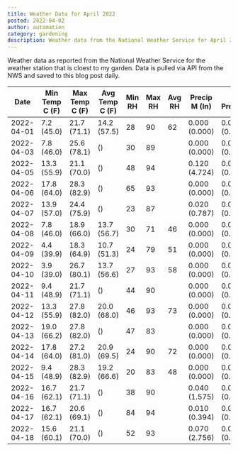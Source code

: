```yaml
---
title: Weather Data for April 2022
posted: 2022-04-02
author: automation
category: gardening
description: Weather data from the National Weather Service for April 2022
---
```


Weather data as reported from the National Weather Service for the weather station 
that is cloest to my garden. Data is pulled via API from the NWS and saved to this 
blog post daily.

|Date|Min Temp C (F)|Max Temp C (F)|Avg Temp C (F)|Min RH|Max RH|Avg RH|Precip M (In)|Avg Precip/Hr|
|---|---|---|---|---|---|---|---|---|
|2022-04-01|7.2 (45.0)|21.7 (71.1)|14.2 (57.5)|28|90|62|0.000 (0.000)|0.000 (0.000)|
|2022-04-03|7.8 (46.0)|25.6 (78.1)| ()|30|89||0.000 (0.000)|0.000 (0.000)|
|2022-04-05|13.3 (55.9)|21.1 (70.0)| ()|48|94||0.120 (4.724)|0.089 (0.089)|
|2022-04-06|17.8 (64.0)|28.3 (82.9)| ()|65|93||0.000 (0.000)|0.000 (0.000)|
|2022-04-07|13.9 (57.0)|24.4 (75.9)| ()|23|87||0.020 (0.787)|0.026 (0.026)|
|2022-04-08|7.8 (46.0)|18.9 (66.0)|13.7 (56.7)|30|71|46|0.000 (0.000)|0.000 (0.000)|
|2022-04-09|4.4 (39.9)|18.3 (64.9)|10.7 (51.3)|24|79|51|0.000 (0.000)|0.000 (0.000)|
|2022-04-10|3.9 (39.0)|26.7 (80.1)|13.7 (56.6)|27|93|58|0.000 (0.000)|0.000 (0.000)|
|2022-04-11|9.4 (48.9)|21.7 (71.1)| ()|44|90||0.000 (0.000)|0.000 (0.000)|
|2022-04-12|13.3 (55.9)|27.8 (82.0)|20.0 (68.0)|46|93|73|0.000 (0.000)|0.000 (0.000)|
|2022-04-13|19.0 (66.2)|27.8 (82.0)| ()|47|83||0.000 (0.000)|0.000 (0.000)|
|2022-04-14|17.8 (64.0)|27.2 (81.0)|20.9 (69.5)|24|90|72|0.000 (0.000)|0.000 (0.000)|
|2022-04-15|9.4 (48.9)|28.3 (82.9)|19.2 (66.6)|20|83|48|0.000 (0.000)|0.000 (0.000)|
|2022-04-16|16.7 (62.1)|21.7 (71.1)| ()|38|90||0.040 (1.575)|0.038 (0.038)|
|2022-04-17|16.7 (62.1)|20.6 (69.1)| ()|84|94||0.010 (0.394)|0.006 (0.006)|
|2022-04-18|15.6 (60.1)|21.1 (70.0)| ()|52|93||0.070 (2.756)|0.054 (0.054)|
